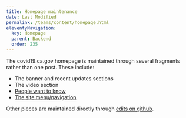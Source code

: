 ```yaml
---
title: Homepage maintenance
date: Last Modified 
permalink: /teams/content/homepage.html
eleventyNavigation:
  key: Homepage
  parent: Backend
  order: 235
---
```


The covid19.ca.gov homepage is maintained through several fragments rather than one post. These include:

* The banner and recent updates sections
* The video section
* [People want to know](https://as-go-covid19-d-001.azurewebsites.net/wp-admin/post.php?post=5143&action=edit) 
* [The site menu/navigation](https://as-go-covid19-d-001.azurewebsites.net/wp-admin/post.php?post=7484&action=edit)

Other pieces are maintained directly through [edits on github](https://github.com/cagov/covid19/tree/master/pages/manual-content/homepages).
